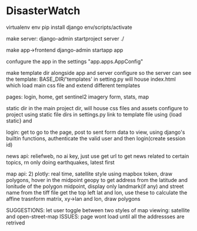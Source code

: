 # DisasterWatch

virtualenv env
pip install django
env/scripts/activate

make server:
django-admin startproject server ./
 
make app->frontend
django-admin startapp app

confugure the app in the settings
"app.apps.AppConfig"

make template dir alongside app and server
configure so the server can see the template:   BASE_DIR/'templates' in setting.py
will house index.html which load main css file and extend different templates

pages:
login,
home,
get sentinel2 imagery form,
stats,
map

static dir in the main project dir, will house css files and assets
configure to project using static file dirs in settings.py
link to template file using {load static} and <link href="{% static '/styles/login.css' %}" rel="stylesheet"/>


login: get to go to the page, post to sent form data to view, using django's builtin functions, authenticate the valid user and then login(create session id)

news api: reliefweb, no ai key, just use get url to get news related to certain topics, rn only doing earthquakes, latest first

map api: 
 2) plotly: real time, satellite style using mapbox token, draw polygons, hover in the midpoint
geopy to get address from the latitude and lonitude of the polygon midpoint, display only landmark(if any) and street name
from the tiff file get the top left lat and lon, use these to calculate the affine trasnform matrix, xy->lan and lon, draw polygons


SUGGESTIONS:
let user toggle between two styles of map viewing: satellite and open-street-map
ISSUES:
page wont load until all the addressses are retrived